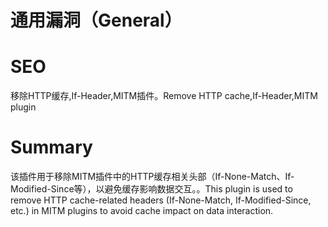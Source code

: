 # 通用漏洞（General）
# SEO
移除HTTP缓存,If-Header,MITM插件。Remove HTTP cache,If-Header,MITM plugin
# Summary
该插件用于移除MITM插件中的HTTP缓存相关头部（If-None-Match、If-Modified-Since等），以避免缓存影响数据交互。。This plugin is used to remove HTTP cache-related headers (If-None-Match, If-Modified-Since, etc.) in MITM plugins to avoid cache impact on data interaction.

